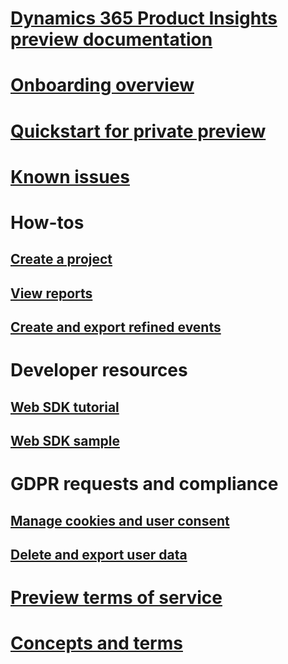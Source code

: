 # [Dynamics 365 Product Insights preview documentation](index.md)

# [Onboarding overview](onboarding-overview.md)

# [Quickstart for private preview](quickstart-product-insights.md)

# [Known issues](known-issues.md)

# How-tos
## [Create a project](create-project.md)
## [View reports](reports.md)
## [Create and export refined events](derived-events.md)

# Developer resources
## [Web SDK tutorial](get-started-websdk.md)
## [Web SDK sample](websdk-sample.md)

# GDPR requests and compliance
## [Manage cookies and user consent](user-consent-storage.md)
## [Delete and export user data](delete-export-event-data.md)

# [Preview terms of service](preview-terms-of-service.md)

# [Concepts and terms](concepts-terminology.md)
